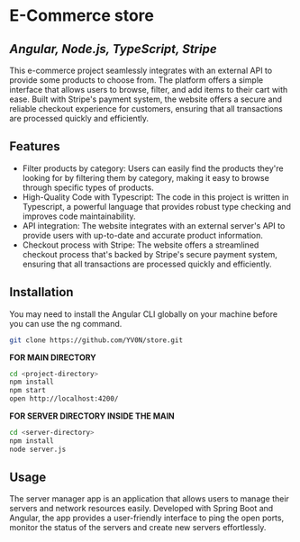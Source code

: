# E-Commerce store
## _Angular, Node.js, TypeScript, Stripe_

This e-commerce project seamlessly integrates with an external API to provide some products to choose from. The platform offers a simple interface that allows users to browse, filter, and add items to their cart with ease. Built with Stripe's payment system, the website offers a secure and reliable checkout experience for customers, ensuring that all transactions are processed quickly and efficiently.

## Features

- Filter products by category: Users can easily find the products they're looking for by filtering them by category, making it easy to browse through specific types of products.
- High-Quality Code with Typescript: The code in this project is written in Typescript, a powerful language that provides robust type checking and improves code maintainability.
- API integration: The website integrates with an external server's API to provide users with up-to-date and accurate product information.
- Checkout process with Stripe: The website offers a streamlined checkout process that's backed by Stripe's secure payment system, ensuring that all transactions are processed quickly and efficiently.

## Installation

You may need to install the Angular CLI globally on your machine before you can use the ng command.

```sh
git clone https://github.com/YV0N/store.git
```

**FOR MAIN DIRECTORY**
```sh
cd <project-directory>
npm install
npm start
open http://localhost:4200/
```

**FOR SERVER DIRECTORY INSIDE THE MAIN**

```sh
cd <server-directory>
npm install
node server.js
```

## Usage

The server manager app is an application that allows users to manage their servers and network resources easily. Developed with Spring Boot and Angular, the app provides a user-friendly interface to ping the open ports, monitor the status of the servers and create new servers effortlessly.
